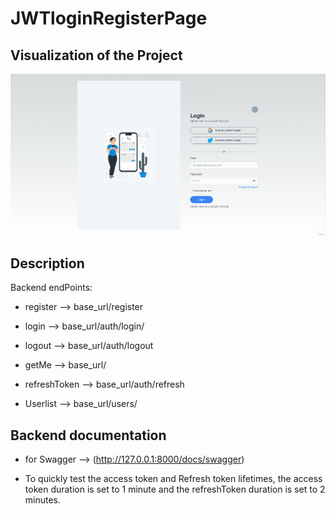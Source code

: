 # JWTloginRegisterPage

## Visualization of the Project

![image](https://github.com/Sekunev/JWTloginRegisterPage/blob/main/animation/AnimationProject.gif)

## Description

Backend endPoints:

- register --> base_url/register

- login --> base_url/auth/login/

- logout --> base_url/auth/logout

- getMe --> base_url/

- refreshToken --> base_url/auth/refresh

- Userlist --> base_url/users/

 ## Backend documentation
  
- for Swagger  --> (http://127.0.0.1:8000/docs/swagger)

- To quickly test the access token and Refresh token lifetimes, the access token duration is set to 1 minute and the refreshToken duration is set to 2 minutes.
